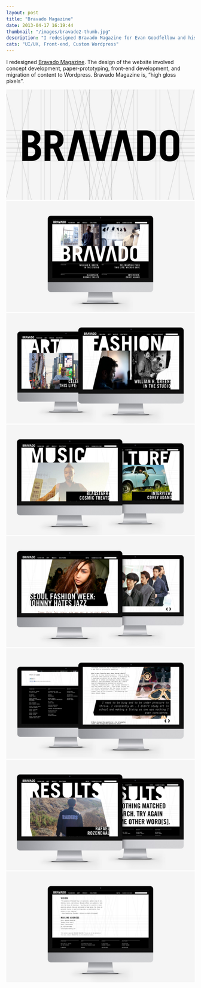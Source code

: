 ```yaml
---
layout: post
title: "Bravado Magazine"
date: 2013-04-17 16:19:44
thumbnail: "/images/bravado2-thumb.jpg"
description: "I redesigned Bravado Magazine for Evan Goodfellow and his staff. The design of the website involved concept development, paper-prototyping, development of HTML, CSS, jQuery, and PHP."
cats: "UI/UX, Front-end, Custom Wordpress"
---
```

I redesigned [Bravado Magazine](http://www.bravadomagazine.com). The design of the website involved concept development, paper-prototyping, front-end development, and migration of content to Wordpress. Bravado Magazine is, “high gloss pixels”.

<div>
	<img src="/images/bravado1.jpg" alt="Design With Bravado is High Gloss Pixels." />
	<img src="/images/bravado2.jpg" alt="Design With Bravado is High Gloss Pixels." />
	<img src="/images/bravado3.jpg" alt="bravado3" />
	<img src="/images/brav1-1024x604.jpg" alt="brav1-1024x604" />
	<img src="/images/brav3-1024x604.jpg" alt="Fashion Page" />
	<img src="/images/brav4-1024x604.jpg" alt="Art Category Page" />
	<img src="/images/bravado-search.jpg" alt="Serach Results Page" />
	<img src="/images/bravado-about.jpg" alt="Info Page" />
</div>